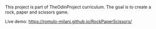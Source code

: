 This project is part of TheOdinProject curriculum.
The goal is to create a rock, paper and scissors game.

Live demo: https://romulo-milani.github.io/RockPaperScissors/
